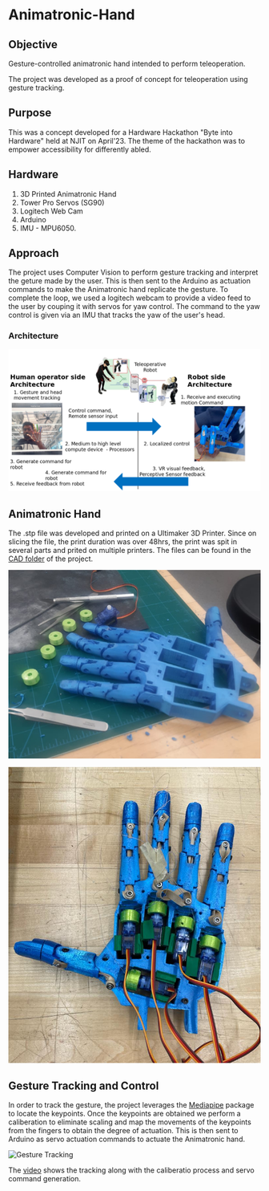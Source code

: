 # Animatronic-Hand

## Objective
Gesture-controlled animatronic hand intended to perform teleoperation. 

The project was developed as a proof of concept for teleoperation using gesture tracking.

## Purpose
This was a concept developed for a Hardware Hackathon "Byte into Hardware" held at NJIT on April'23. The theme of the hackathon was to empower accessibility for differently abled. 

## Hardware
1. 3D Printed Animatronic Hand
2. Tower Pro Servos (SG90)
3. Logitech Web Cam
4. Arduino
5. IMU - MPU6050.

## Approach
The project uses Computer Vision to perform gesture tracking and interpret the geture made by the user. This is then sent to the Arduino as actuation commands to make the Animatronic hand replicate the gesture.
To complete the loop, we used a logitech webcam to provide a video feed to the user by couping it with servos for yaw control. The command to the yaw control is given via an IMU that tracks the yaw of the user's head.

### Architecture
![Architecture](/images/Archi.png)

## Animatronic Hand
The .stp file was developed and printed on a Ultimaker 3D Printer. Since on slicing the file, the print duration was over 48hrs, the print was spit in several parts and prited on multiple printers.
The files can be found in the [CAD folder](./CAD) of the project.

![3D Printed Parts](/images/3d_printed_parts.png)

![Final Assembly](/images/Assembled_hand.png)

## Gesture Tracking and Control
In order to track the gesture, the project leverages the [Mediapipe](https://developers.google.com/mediapipe/solutions/vision/hand_landmarker/python) package to locate the keypoints. Once the keypoints are obtained we perform a caliberation to eliminate scaling and map the movements of the keypoints from the fingers to obtain the degree of actuation. This is then sent to Arduino as servo actuation commands to actuate the Animatronic hand. 

![Gesture Tracking](/images/gesture.gif)

The [video](https://www.youtube.com/watch?v=KrDJfOwzTok) shows the tracking along with the caliberatio process and servo command generation.
